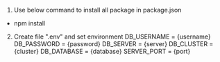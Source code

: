 1. Use below command to install all package in package.json
  - npm install

2. Create file ".env" and set environment
  DB_USERNAME = {username}
  DB_PASSWORD = {password}
  DB_SERVER = {server}
  DB_CLUSTER = {cluster}
  DB_DATABASE = {database}
  SERVER_PORT = {port}